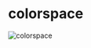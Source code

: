 # colorspace

![colorspace](https://gitlab.com/frickels/colorspace/raw/master/src/site/colorspace.png)